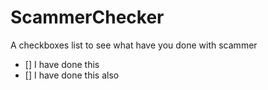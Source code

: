 # ScammerChecker
A checkboxes list to see what have you done with scammer

- [] I have done this
- [] I have done this also
